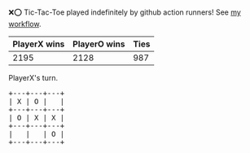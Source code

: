 :x::o: Tic-Tac-Toe played indefinitely by github action runners! See [my workflow](.github/workflows/play.yaml).

|PlayerX wins|PlayerO wins|Ties|
|-|-|-|
|2195|2128|987|

PlayerX's turn.

<pre>
+---+---+---+
| X | O |   |
+---+---+---+
| O | X | X |
+---+---+---+
|   |   | O |
+---+---+---+
</pre>